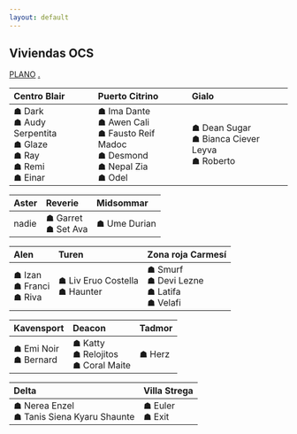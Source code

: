 ```yaml
---
layout: default
---
```


<h2>Viviendas OCS</h2>

[PLANO](http://drive.google.com/uc?export=view&id=1M0Og6TFNzZG4si31fPmWkbnzWbJglekd) [.](https://drive.google.com/uc?export=download&id=18qELow9rEQamiWaok7Tc9ZS3VpUqg6zp) 

| **Centro Blair**| **Puerto Citrino**| **Gialo**|
|:-------------|:------------------|:------|
| ☗ Dark <br>☗ Audy Serpentita <br>☗ Glaze <br>☗ Ray <br>☗ Remi <br>☗ Einar | ☗ Ima Dante <br>☗ Awen Cali <br>☗ Fausto Reif Madoc <br>☗ Desmond <br>☗ Nepal Zia <br>☗ Odel | ☗ Dean Sugar <br>☗ Bianca Ciever Leyva <br>☗ Roberto | 


| **Aster**| **Reverie**| **Midsommar** |
|:-------------|:------------------|:------|
| nadie| ☗ Garret <br>☗ Set Ava | ☗ Ume Durian|


| **Alen**| **Turen**| **Zona roja Carmesí** |
|:-------------|:------------------|:------|
| ☗ Izan <br>☗ Franci <br>☗ Riva | ☗ Liv Eruo Costella <br>☗ Haunter | ☗ Smurf <br>☗ Devi Lezne  <br>☗ Latifa <br>☗ Velafi |


| **Kavensport**| **Deacon**| **Tadmor** |
|:-------------|:------------------|:------|
| ☗ Emi Noir <br>☗ Bernard| ☗ Katty <br>☗ Relojitos <br>☗ Coral Maite | ☗ Herz|


| **Delta**| **Villa Strega**| 
|:-------------|:------------------|
| ☗ Nerea Enzel <br> ☗ Tanis Siena Kyaru Shaunte| ☗ Euler <br>☗ Exit | 

